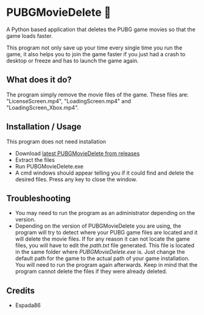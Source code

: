 # PUBGMovieDelete 🎥

A Python based application that deletes the PUBG game movies so that the game loads faster.

This program not only save up your time every single time you run the game, it also helps you to join the game faster if you just had a crash to desktop or freeze and has to launch the game again. 

## What does it do?

The program simply remove the movie files of the game. These files are: "LicenseScreen.mp4", "LoadingScreen.mp4" and "LoadingScreen_Xbox.mp4".

## Installation / Usage

This program does not need installation

- Download [latest PUBGMovieDelete from releases](https://github.com/EspadaSer/PUBGMovieDelete/releases)
- Extract the files
- Run PUBGMovieDelete.exe
- A cmd windows should appear telling you if it could find and delete the desired files. Press any key to close the window.

## Troubleshooting

- You may need to run the program as an administrator depending on the version.
- Depending on the version of PUBGMovieDelete you are using, the program will try to detect where your PUBG game files are located and it will delete the movie files. If for any reason it can not locate the game files, you will have to edit the *path.txt* file generated. This file is located in the same folder where *PUBGMovieDelete.exe* is. Just change the default path for the game to the actual path of your game installation. You will need to run the program again afterwards. Keep in mind that the program cannot delete the files if they were already deleted.

## Credits

- Espada86